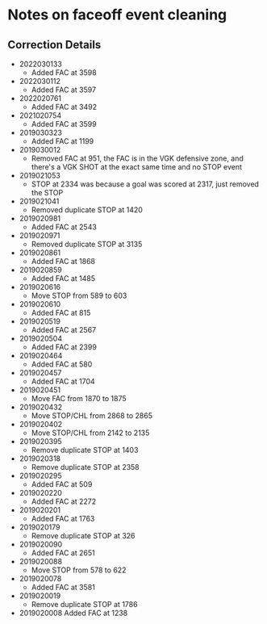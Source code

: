 # Notes on faceoff event cleaning
## Correction Details
- 2022030133
	- Added FAC at 3598
- 2022030112
	- Added FAC at 3597
- 2022020761
	- Added FAC at 3492
- 2021020754
	- Added FAC at 3599
- 2019030323
	- Added FAC at 1199
- 2019030012
	- Removed FAC at 951, the FAC is in the VGK defensive zone, and there's a VGK SHOT at the exact same time and no STOP event
- 2019021053 
	- STOP at 2334 was because a goal was scored at 2317, just removed the STOP
- 2019021041
	- Removed duplicate STOP at 1420
- 2019020981
	- Added FAC at 2543
- 2019020971
	- Removed duplicate STOP at 3135
- 2019020861
	- Added FAC at 1868
- 2019020859
	- Added FAC at 1485
- 2019020616
	- Move STOP from 589 to 603
- 2019020610
	- Added FAC at 815
- 2019020519
	- Added FAC at 2567
- 2019020504
	- Added FAC at 2399
- 2019020464
	- Added FAC at 580
- 2019020457
	- Added FAC at 1704
- 2019020451
	- Move FAC from 1870 to 1875
- 2019020432
	- Move STOP/CHL from 2868 to 2865
- 2019020402
	- Move STOP/CHL from 2142 to 2135
- 2019020395
	- Remove duplicate STOP at 1403
- 2019020318
	- Remove duplicate STOP at 2358
- 2019020295
	- Added FAC at 509
- 2019020220
	- Added FAC at 2272
- 2019020201
	- Added FAC at 1763
- 2019020179
	- Remove duplicate STOP at 326
- 2019020090
	- Added FAC at 2651
- 2019020088
	- Move STOP from 578 to 622
- 2019020078
	- Added FAC at 3581
- 2019020019
	- Remove duplicate STOP at 1786
- 2019020008
	Added FAC at 1238
